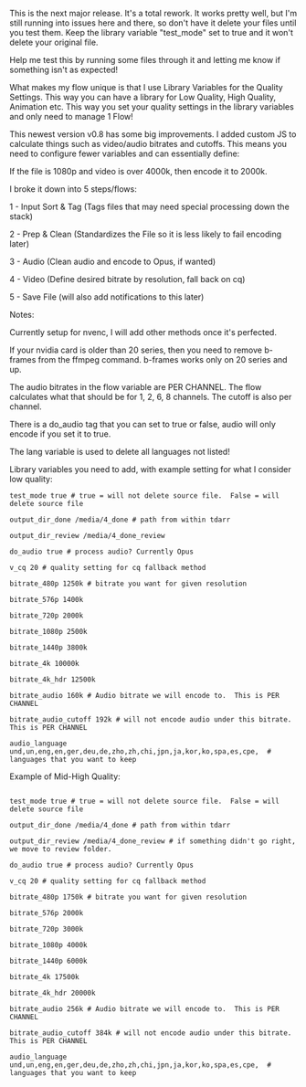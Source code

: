 This is the next major release.  It's a total rework.  It works pretty well, but I'm still running into issues here and there, so don't have it delete your files until you test them.  Keep the library variable "test_mode" set to true and it won't delete your original file.

Help me test this by running some files through it and letting me know if something isn't as expected!


What makes my flow unique is that I use Library Variables for the Quality Settings.  This way you can have a library for Low Quality, High Quality, Animation etc.
This way you set your quality settings in the library variables and only need to manage 1 Flow!

This newest version v0.8 has some big improvements.  I added custom JS to calculate things such as video/audio bitrates and cutoffs.  This means you need to configure fewer variables and can essentially define:

If the file is 1080p and video is over 4000k, then encode it to 2000k.

I broke it down into 5 steps/flows:


1 - Input Sort & Tag  (Tags files that may need special processing down the stack)

2 - Prep & Clean (Standardizes the File so it is less likely to fail encoding later)

3 - Audio (Clean audio and encode to Opus, if wanted)

4 - Video (Define desired bitrate by resolution, fall back on cq)

5 - Save File (will also add notifications to this later)

Notes:

Currently setup for nvenc, I will add other methods once it's perfected.

If your nvidia card is older than 20 series, then you need to remove b-frames from the ffmpeg command.  b-frames works only on 20 series and up.

The audio bitrates in the flow variable are PER CHANNEL.  The flow calculates what that should be for 1, 2, 6, 8 channels.  The cutoff is also per channel.

There is a do_audio tag that you can set to true or false, audio will only encode if you set it to true.

The lang variable is used to delete all languages not listed!

Library variables you need to add, with example setting for what I consider low quality:

```
test_mode true # true = will not delete source file.  False = will delete source file

output_dir_done /media/4_done # path from within tdarr

output_dir_review /media/4_done_review 

do_audio true # process audio? Currently Opus

v_cq 20 # quality setting for cq fallback method

bitrate_480p 1250k # bitrate you want for given resolution

bitrate_576p 1400k

bitrate_720p 2000k

bitrate_1080p 2500k

bitrate_1440p 3800k

bitrate_4k 10000k

bitrate_4k_hdr 12500k

bitrate_audio 160k # Audio bitrate we will encode to.  This is PER CHANNEL

bitrate_audio_cutoff 192k # will not encode audio under this bitrate.  This is PER CHANNEL

audio_language und,un,eng,en,ger,deu,de,zho,zh,chi,jpn,ja,kor,ko,spa,es,cpe,  # languages that you want to keep

```
Example of Mid-High Quality:

```

test_mode true # true = will not delete source file.  False = will delete source file

output_dir_done /media/4_done # path from within tdarr

output_dir_review /media/4_done_review # if something didn't go right, we move to review folder.

do_audio true # process audio? Currently Opus

v_cq 20 # quality setting for cq fallback method

bitrate_480p 1750k # bitrate you want for given resolution

bitrate_576p 2000k

bitrate_720p 3000k

bitrate_1080p 4000k

bitrate_1440p 6000k

bitrate_4k 17500k

bitrate_4k_hdr 20000k

bitrate_audio 256k # Audio bitrate we will encode to.  This is PER CHANNEL

bitrate_audio_cutoff 384k # will not encode audio under this bitrate.  This is PER CHANNEL

audio_language und,un,eng,en,ger,deu,de,zho,zh,chi,jpn,ja,kor,ko,spa,es,cpe,  # languages that you want to keep


```
